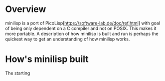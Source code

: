 # Overview

minilisp is a port of PicoLisp[https://software-lab.de/doc/ref.html] with goal of being only dependent on a C compiler and not on POSIX. This makes it more portable. A description of how minilisp is built and run is perhaps the quickest way to get an understanding of how minilisp works.

# How's minilisp built

The starting 
